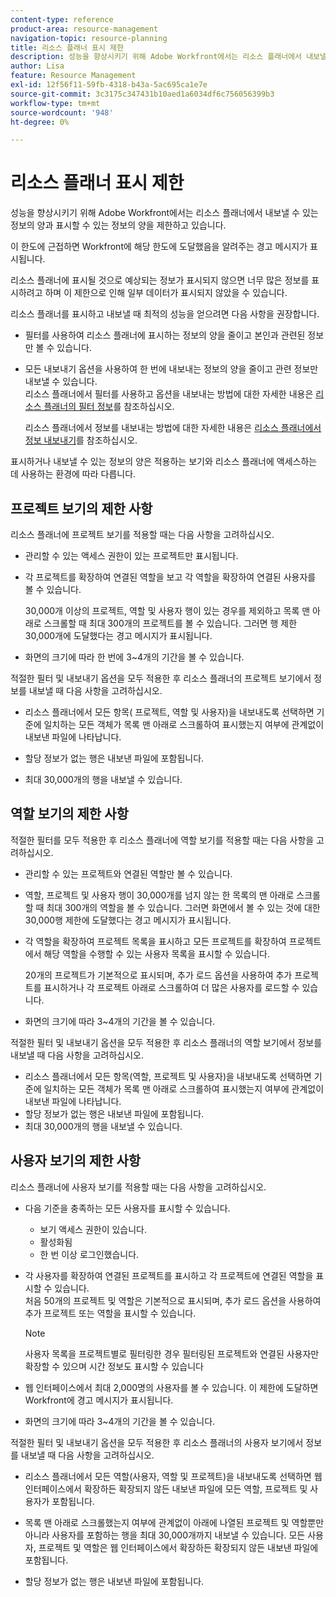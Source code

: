 ```yaml
---
content-type: reference
product-area: resource-management
navigation-topic: resource-planning
title: 리소스 플래너 표시 제한
description: 성능을 향상시키기 위해 Adobe Workfront에서는 리소스 플래너에서 내보낼 수 있는 정보의 양과 표시할 수 있는 정보의 양을 제한하고 있습니다.
author: Lisa
feature: Resource Management
exl-id: 12f56f11-59fb-4318-b43a-5ac695ca1e7e
source-git-commit: 3c3175c347431b10aed1a6034df6c756056399b3
workflow-type: tm+mt
source-wordcount: '948'
ht-degree: 0%

---
```


# 리소스 플래너 표시 제한

성능을 향상시키기 위해 Adobe Workfront에서는 리소스 플래너에서 내보낼 수 있는 정보의 양과 표시할 수 있는 정보의 양을 제한하고 있습니다.

이 한도에 근접하면 Workfront에 해당 한도에 도달했음을 알려주는 경고 메시지가 표시됩니다.

리소스 플래너에 표시될 것으로 예상되는 정보가 표시되지 않으면 너무 많은 정보를 표시하려고 하며 이 제한으로 인해 일부 데이터가 표시되지 않았을 수 있습니다.

리소스 플래너를 표시하고 내보낼 때 최적의 성능을 얻으려면 다음 사항을 권장합니다.

* 필터를 사용하여 리소스 플래너에 표시하는 정보의 양을 줄이고 본인과 관련된 정보만 볼 수 있습니다.
* 모든 내보내기 옵션을 사용하여 한 번에 내보내는 정보의 양을 줄이고 관련 정보만 내보낼 수 있습니다.\
  리소스 플래너에서 필터를 사용하고 옵션을 내보내는 방법에 대한 자세한 내용은 [리소스 플래너의 필터 정보](../../resource-mgmt/resource-planning/filter-resource-planner.md)를 참조하십시오.

  리소스 플래너에서 정보를 내보내는 방법에 대한 자세한 내용은 [리소스 플래너에서 정보 내보내기](../../resource-mgmt/resource-planning/export-resource-planner.md)를 참조하십시오.

표시하거나 내보낼 수 있는 정보의 양은 적용하는 보기와 리소스 플래너에 액세스하는 데 사용하는 환경에 따라 다릅니다.

## 프로젝트 보기의 제한 사항

리소스 플래너에 프로젝트 보기를 적용할 때는 다음 사항을 고려하십시오.

* 관리할 수 있는 액세스 권한이 있는 프로젝트만 표시됩니다.
* 각 프로젝트를 확장하여 연결된 역할을 보고 각 역할을 확장하여 연결된 사용자를 볼 수 있습니다.

  30,000개 이상의 프로젝트, 역할 및 사용자 행이 있는 경우를 제외하고 목록 맨 아래로 스크롤할 때 최대 300개의 프로젝트를 볼 수 있습니다. 그러면 행 제한 30,000개에 도달했다는 경고 메시지가 표시됩니다.

* 화면의 크기에 따라 한 번에 3~4개의 기간을 볼 수 있습니다.

적절한 필터 및 내보내기 옵션을 모두 적용한 후 리소스 플래너의 프로젝트 보기에서 정보를 내보낼 때 다음 사항을 고려하십시오.

* 리소스 플래너에서 모든 항목( 프로젝트, 역할 및 사용자)을 내보내도록 선택하면 기준에 일치하는 모든 객체가 목록 맨 아래로 스크롤하여 표시했는지 여부에 관계없이 내보낸 파일에 나타납니다.
* 할당 정보가 없는 행은 내보낸 파일에 포함됩니다.

* 최대 30,000개의 행을 내보낼 수 있습니다.

## 역할 보기의 제한 사항

적절한 필터를 모두 적용한 후 리소스 플래너에 역할 보기를 적용할 때는 다음 사항을 고려하십시오.

* 관리할 수 있는 프로젝트와 연결된 역할만 볼 수 있습니다.

* 역할, 프로젝트 및 사용자 행이 30,000개를 넘지 않는 한 목록의 맨 아래로 스크롤할 때 최대 300개의 역할을 볼 수 있습니다. 그러면 화면에서 볼 수 있는 것에 대한 30,000행 제한에 도달했다는 경고 메시지가 표시됩니다.
* 각 역할을 확장하여 프로젝트 목록을 표시하고 모든 프로젝트를 확장하여 프로젝트에서 해당 역할을 수행할 수 있는 사용자 목록을 표시할 수 있습니다.

  20개의 프로젝트가 기본적으로 표시되며, 추가 로드 옵션을 사용하여 추가 프로젝트를 표시하거나 각 프로젝트 아래로 스크롤하여 더 많은 사용자를 로드할 수 있습니다.

* 화면의 크기에 따라 3~4개의 기간을 볼 수 있습니다.

적절한 필터 및 내보내기 옵션을 모두 적용한 후 리소스 플래너의 역할 보기에서 정보를 내보낼 때 다음 사항을 고려하십시오.

* 리소스 플래너에서 모든 항목(역할, 프로젝트 및 사용자)을 내보내도록 선택하면 기준에 일치하는 모든 객체가 목록 맨 아래로 스크롤하여 표시했는지 여부에 관계없이 내보낸 파일에 나타납니다.
* 할당 정보가 없는 행은 내보낸 파일에 포함됩니다.
* 최대 30,000개의 행을 내보낼 수 있습니다.

## 사용자 보기의 제한 사항

리소스 플래너에 사용자 보기를 적용할 때는 다음 사항을 고려하십시오.

* 다음 기준을 충족하는 모든 사용자를 표시할 수 있습니다.

   * 보기 액세스 권한이 있습니다.
   * 활성화됨
   * 한 번 이상 로그인했습니다.

* 각 사용자를 확장하여 연결된 프로젝트를 표시하고 각 프로젝트에 연결된 역할을 표시할 수 있습니다.\
  처음 50개의 프로젝트 및 역할은 기본적으로 표시되며, 추가 로드 옵션을 사용하여 추가 프로젝트 또는 역할을 표시할 수 있습니다.

  >[!NOTE]
  >
  >사용자 목록을 프로젝트별로 필터링한 경우 필터링된 프로젝트와 연결된 사용자만 확장할 수 있으며 시간 정보도 표시할 수 있습니다

* 웹 인터페이스에서 최대 2,000명의 사용자를 볼 수 있습니다. 이 제한에 도달하면 Workfront에 경고 메시지가 표시됩니다.
* 화면의 크기에 따라 3~4개의 기간을 볼 수 있습니다.

적절한 필터 및 내보내기 옵션을 모두 적용한 후 리소스 플래너의 사용자 보기에서 정보를 내보낼 때 다음 사항을 고려하십시오.

* 리소스 플래너에서 모든 역할(사용자, 역할 및 프로젝트)을 내보내도록 선택하면 웹 인터페이스에서 확장하든 확장되지 않든 내보낸 파일에 모든 역할, 프로젝트 및 사용자가 포함됩니다.

* 목록 맨 아래로 스크롤했는지 여부에 관계없이 아래에 나열된 프로젝트 및 역할뿐만 아니라 사용자를 포함하는 행을 최대 30,000개까지 내보낼 수 있습니다. 모든 사용자, 프로젝트 및 역할은 웹 인터페이스에서 확장하든 확장되지 않든 내보낸 파일에 포함됩니다.
* 할당 정보가 없는 행은 내보낸 파일에 포함됩니다.
